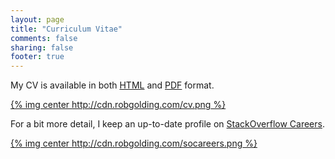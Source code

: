 ```yaml
---
layout: page
title: "Curriculum Vitae"
comments: false
sharing: false
footer: true
---
```


My CV is available in both [HTML][cv-html] and [PDF][cv-pdf] format.

[{% img center http://cdn.robgolding.com/cv.png %}][cv-pdf]

For a bit more detail, I keep an up-to-date profile on
[StackOverflow Careers][socareers].

[{% img center http://cdn.robgolding.com/socareers.png %}][socareers]

[cv-html]: http://robgolding.com.s3.amazonaws.com/CV/index.html
[cv-pdf]: http://robgolding.com.s3.amazonaws.com/CV/cv.pdf
[socareers]: http://careers.stackoverflow.com/robgolding
